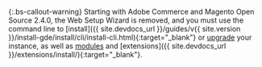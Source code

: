 {:.bs-callout-warning}
Starting with Adobe Commerce and Magento Open Source 2.4.0, the Web Setup Wizard is removed, and you must use the command line to [install]({{ site.devdocs_url }}/guides/v{{ site.version }}/install-gde/install/cli/install-cli.html){:target="_blank"} or [upgrade](https://experienceleague.adobe.com/docs/commerce-operations/upgrade-guide/implementation/perform-upgrade.html) your instance, as well as [modules](https://experienceleague.adobe.com/docs/commerce-operations/upgrade-guide/modules/upgrade.html) and [extensions]({{ site.devdocs_url }}/extensions/install/){:target="_blank"}.
